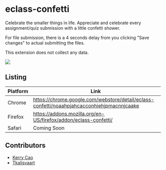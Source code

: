# eclass-confetti

Celebrate the smaller things in life. Appreciate and celebrate every assignment/quiz submission with a little confetti shower. 

For file submission, there is a 4 seconds delay from you clicking "Save changes" to actual submitting the files. 

This extension does not collect any data.

![](https://cdn.kerrycao.com/images/homepage/projects/eclass-confetti/eclass-confetti-demo.gif)


## Listing
| Platform | Link                                                                                       |
|----------|--------------------------------------------------------------------------------------------|
| Chrome   | https://chrome.google.com/webstore/detail/eclass-confetti/noaahpjahcacconhiehjpmacnnjcaake |
| Firefox  | https://addons.mozilla.org/en-US/firefox/addon/eclass-confetti/                            |
| Safari   | Coming Soon                                                                                |


## Contributors
* [Kerry Cao](https://github.com/yuqian5)
* [Tkalisvaart](https://github.com/Tkalisvaart)
